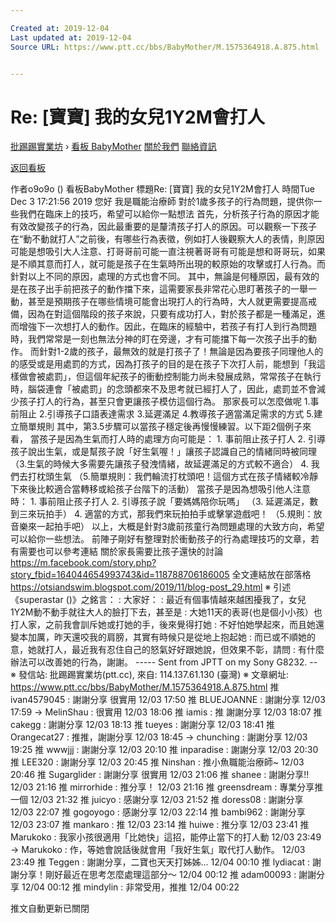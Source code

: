 ```yaml
---

Created at: 2019-12-04
Last updated at: 2019-12-04
Source URL: https://www.ptt.cc/bbs/BabyMother/M.1575364918.A.875.html


---
```


# Re: [寶寶] 我的女兒1Y2M會打人


[批踢踢實業坊](https://www.ptt.cc/bbs/) › [看板 BabyMother](https://www.ptt.cc/bbs/BabyMother/index.html) [關於我們](https://www.ptt.cc/about.html) [聯絡資訊](https://www.ptt.cc/contact.html)

[返回看板](https://www.ptt.cc/bbs/BabyMother/index.html)

作者o9o9o ()
看板BabyMother
標題Re: \[寶寶\] 我的女兒1Y2M會打人
時間Tue Dec 3 17:21:56 2019
您好 我是職能治療師 對於1歲多孩子的行為問題，提供你一些我們在臨床上的技巧，希望可以給你一點想法 首先，分析孩子行為的原因才能有效改變孩子的行為，因此最重要的是釐清孩子打人的原因。可以觀察一下孩子在“動不動就打人”之前後，有哪些行為表徵，例如打人後觀察大人的表情，則原因可能是想吸引大人注意、打哥哥前可能一直注視著哥哥有可能是想和哥哥玩，如果是不順其意而打人，就可能是孩子在生氣時所出現的較原始的攻擊或打人行為。而針對以上不同的原因，處理的方式也會不同。 其中，無論是何種原因，最有效的是在孩子出手前把孩子的動作擋下來，這需要家長非常花心思盯著孩子的一舉一動，甚至是預期孩子在哪些情境可能會出現打人的行為時，大人就更需要提高戒備，因為在對這個階段的孩子來說，只要有成功打人，對於孩子都是一種滿足，進而增強下一次想打人的動作。因此，在臨床的經驗中，若孩子有打人到行為問題時，我們常常是一刻也無法分神的盯在旁邊，才有可能擋下每一次孩子出手的動作。 而針對1-2歲的孩子，最無效的就是打孩子了！無論是因為要孩子同理他人的 的感受或是用處罰的方式，因為打孩子的目的是在孩子下次打人前，能想到「我這樣做會被處罰」，但這個年紀孩子的衝動控制能力尚未發展成熟，常常孩子在執行時，腦袋連會「被處罰」的念頭都來不及思考就已經打人了，因此，處罰並不會減少孩子打人的行為，甚至只會更讓孩子模仿這個行為。 那家長可以怎麼做呢 1.事前阻止 2.引導孩子口語表達需求 3.延遲滿足 4.教導孩子適當滿足需求的方式 5.建立簡單規則 其中，第3.5步驟可以當孩子穩定後再慢慢練習。以下距2個例子來看， 當孩子是因為生氣而打人時的處理方向可能是： 1. 事前阻止孩子打人 2. 引導孩子說出生氣，或是幫孩子說「好生氣喔！」讓孩子認識自己的情緒同時被同理 （3.生氣的時候大多需要先讓孩子發洩情緒，故延遲滿足的方式較不適合） 4. 我們去打枕頭生氣 （5.簡單規則：我們輪流打枕頭吧！這個方式在孩子情緒較冷靜下來後比較適合當轉移或給孩子台階下的活動） 當孩子是因為想吸引他人注意時： 1. 事前阻止孩子打人 2. 引導孩子說「要媽媽陪你玩嗎」 （3. 延遲滿足，數到三來玩拍手） 4. 適當的方式，那我們來玩拍拍手或擊掌遊戲吧！ （5.規則：放音樂來一起拍手吧） 以上，大概是針對3歲前孩童行為問題處理的大致方向，希望可以給你一些想法。 前陣子剛好有整理對於衝動孩子的行為處理技巧的文章，若有需要也可以參考連結 關於家長需要比孩子還快的討論 <https://m.facebook.com/story.php?story_fbid=164044654993743&id=118788706186005> 全文連結放在部落格 <https://otsiandswim.blogspot.com/2019/11/blog-post_29.html> ※ 引述《superastar ()》之銘言： : 大家好： : 最近有個事情越來越困擾我了，女兒1Y2M動不動手就往大人的臉打下去，甚至是 : 大她11天的表哥(也是個小小孩）也打人家，之前我會訓斥她或打她的手，後來覺得打她 : 不好怕她學起來，而且她還變本加厲，昨天還咬我的肩膀，其實有時候只是從地上抱起她 : 而已或不順她的意，她就打人，最近我有忍住自己的怒氣好好跟她說，但效果不彰，請問 : 有什麼辦法可以改善她的行為，謝謝。 \----- Sent from JPTT on my Sony G8232. -- ※ 發信站: 批踢踢實業坊(ptt.cc), 來自: 114.137.61.130 (臺灣) ※ 文章網址: <https://www.ptt.cc/bbs/BabyMother/M.1575364918.A.875.html>
推 ivan4579045 : 謝謝分享 很實用 12/03 17:50
推 BLUEJOANNE : 謝謝分享 12/03 17:59
→ MelinShau : 很實用 12/03 18:06
推 iamis : 推 謝謝分享 12/03 18:07
推 cakegg : 謝謝分享 12/03 18:13
推 tueyes : 謝謝分享 12/03 18:41
推 Orangecat27 : 推推，謝謝分享 12/03 18:45
→ chunching : 謝謝分享 12/03 19:25
推 wwwjjj : 謝謝分享 12/03 20:10
推 inparadise : 謝謝分享 12/03 20:30
推 LEE320 : 謝謝分享 12/03 20:45
推 Ninshan : 推小魚職能治療師~ 12/03 20:46
推 Sugarglider : 謝謝分享 很實用 12/03 21:06
推 shanee : 謝謝分享!! 12/03 21:16
推 mirrorhide : 推分享！ 12/03 21:16
推 greensdream : 專業分享推一個 12/03 21:32
推 juicyo : 感謝分享 12/03 21:52
推 doress08 : 謝謝分享 12/03 22:07
推 gogoyogo : 感謝分享 12/03 22:14
推 bambi962 : 謝謝分享 12/03 23:07
推 mankaro : 推 12/03 23:14
推 huiwe : 推分享 12/03 23:41
推 Marukoko : 我家小孩很適用「比她快」這招，能停止當下的打人動 12/03 23:49
→ Marukoko : 作，等她會說話後就會用「我好生氣」取代打人動作。 12/03 23:49
推 Teggen : 謝謝分享，二寶也天天打姊姊... 12/04 00:10
推 lydiacat : 謝謝分享！剛好最近在思考怎麼處理這部分～ 12/04 00:12
推 adam00093 : 謝謝分享 12/04 00:12
推 mindylin : 非常受用，推推 12/04 00:22

推文自動更新已關閉

